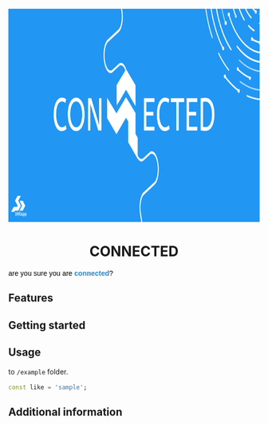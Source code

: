 <p align="center">
  <a href="https://isar.dev">
    <img src="./assets/logo.png" height="428">
  </a>
  <h1 align="center">CONNECTED</h1>
  <pre style="text-align: start;color: rgb(0, 0, 0);"><span style="color: rgb(0, 0, 0); font-family: Verdana, Geneva, sans-serif;">are you sure you are</span><span style="font-family: Verdana, Geneva, sans-serif;"> <strong><span style="color: rgb(44, 130, 201);">connected</span></strong>?</span></pre>
<div id="gtx-trans" style="position: absolute; left: 211px; top: -5px;">
    <div class="gtx-trans-icon"></div>
</div>
</p>




## Features


## Getting started



## Usage

to `/example` folder.

```dart
const like = 'sample';
```

## Additional information


